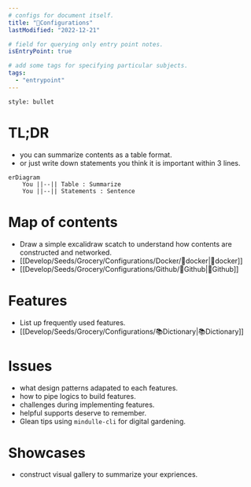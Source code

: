 ```yaml
---
# configs for document itself.
title: "🎉Configurations"
lastModified: "2022-12-21"

# field for querying only entry point notes.
isEntryPoint: true

# add some tags for specifying particular subjects.
tags:
  - "entrypoint"
---
```

```toc
style: bullet
```

# TL;DR
- you can summarize contents as a table format.
- or just write down statements you think it is important within 3 lines.
```mermaid
erDiagram
	You ||--|| Table : Summarize
	You ||--|| Statements : Sentence
```


# Map of contents
- Draw a simple excalidraw scatch to understand how contents are constructed and networked.
- [[Develop/Seeds/Grocery/Configurations/Docker/🎉docker|🎉docker]]
- [[Develop/Seeds/Grocery/Configurations/Github/🎉Github|🎉Github]]

# Features
- List up frequently used features.
- [[Develop/Seeds/Grocery/Configurations/📚Dictionary|📚Dictionary]]

# Issues
- what design patterns adapated to each features.
- how to pipe logics to build features.
- challenges during implementing features.
- helpful supports deserve to remember.
- Glean tips using `mindulle-cli` for digital gardening.

# Showcases
- construct visual gallery to summarize your expriences.
